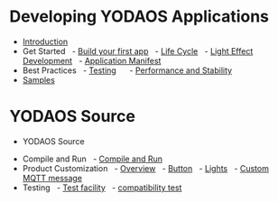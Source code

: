 # Developing YODAOS Applications
- [Introduction](INTRO.md)
- Get Started <!-- (guidance/00-guidance.md) -->
  - [Build your first app](guidance/01-build-your-first-app.md)
  - [Life Cycle](guidance/02-lifetime.md)
  - [Light Effect Development](guidance/03-lightd.md)
  - [Application Manifest](guidance/04-app-manifest.md)
- Best Practices <!-- (best-practice/00-best-practice.md) -->
  - [Testing](best-practice/01-testing.md)
  <!-- - [Debug](best-practice/02-debugging.md) -->
  - [Performance and Stability](best-practice/03-performance-stability.md)
- [Samples](https://github.com/Rokid/yoda-samples)

# YODAOS Source

- YODAOS Source
<!-- - Compile and package -->
- Compile and Run
  - [Compile and Run](yodaos-source/system/compile-run.md)
- Product Customization <!-- (yodaos-source/customization/00-customization.md) -->
  - [Overview](yodaos-source/customization/01-overview.md)
  - [Button](yodaos-source/customization/02-keyboard.md)
  - [Lights](yodaos-source/customization/03-light.md)
  - [Custom MQTT message](yodaos-source/customization/04-mqtt.md)
  <!-- - [iOS/Android SDK]() -->
- Testing
  - [Test facility](yodaos-source/testing/test-tools-introduce.md)
  - [compatibility test](yodaos-source/testing/unit-test-introduce.md)
